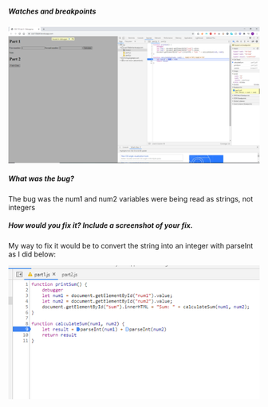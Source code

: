 <h5> Watches and breakpoints </h5>

![screenshot](s1.png)

<h5> What was the bug? </h5>
The bug was the num1 and num2 variables were being read as strings, not integers <br>

<h5> How would you fix it? Include a screenshot of your fix. </h5>
My way to fix it would be to convert the string into an integer with parseInt as I did below: <br>

![img2](s2.png)
